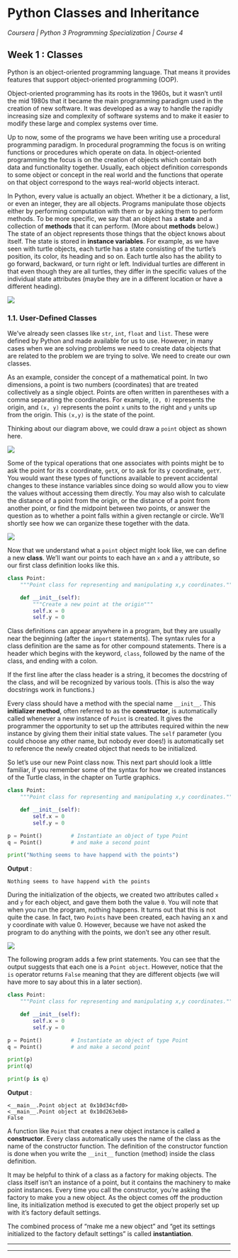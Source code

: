 # Python Classes and Inheritance
*Coursera | Python 3 Programming Specialization | Course 4*

## Week 1 : Classes

Python is an object-oriented programming language. That means it provides features that support object-oriented programming (OOP).

Object-oriented programming has its roots in the 1960s, but it wasn’t until the mid 1980s that it became the main programming paradigm used in the creation of new software. It was developed as a way to handle the rapidly increasing size and complexity of software systems and to make it easier to modify these large and complex systems over time.

Up to now, some of the programs we have been writing use a procedural programming paradigm. In procedural programming the focus is on writing functions or procedures which operate on data. In object-oriented programming the focus is on the creation of objects which contain both data and functionality together. Usually, each object definition corresponds to some object or concept in the real world and the functions that operate on that object correspond to the ways real-world objects interact.


In Python, every value is actually an object. Whether it be a dictionary, a list, or even an integer, they are all objects. Programs manipulate those objects either by performing computation with them or by asking them to perform methods. To be more specific, we say that an object has a **state** and a collection of **methods** that it can perform. (More about **methods** below.) The state of an object represents those things that the object knows about itself. The state is stored in **instance variables**. For example, as we have seen with turtle objects, each turtle has a state consisting of the turtle’s position, its color, its heading and so on. Each turtle also has the ability to go forward, backward, or turn right or left. Individual turtles are different in that even though they are all turtles, they differ in the specific values of the individual state attributes (maybe they are in a different location or have a different heading).

![](https://fopp.umsi.education/runestone/static/fopp/_images/objectpic1.png)



### 1.1. User-Defined Classes

We’ve already seen classes like `str`, `int`, `float` and `list`. These were defined by Python and made available for us to use. However, in many cases when we are solving problems we need to create data objects that are related to the problem we are trying to solve. We need to create our own classes.

As an example, consider the concept of a mathematical point. In two dimensions, a point is two numbers (coordinates) that are treated collectively as a single object. Points are often written in parentheses with a comma separating the coordinates. For example, `(0, 0)` represents the origin, and `(x, y)` represents the point `x` units to the right and `y` units up from the origin. This `(x,y)` is the state of the point.

Thinking about our diagram above, we could draw a `point` object as shown here.

![](https://fopp.umsi.education/runestone/static/fopp/_images/objectpic2.png)

Some of the typical operations that one associates with points might be to ask the point for its x coordinate, `getX`, or to ask for its y coordinate, `getY`. You would want these types of functions available to prevent accidental changes to these instance variables since doing so would allow you to view the values without accessing them directly. You may also wish to calculate the distance of a point from the origin, or the distance of a point from another point, or find the midpoint between two points, or answer the question as to whether a point falls within a given rectangle or circle. We’ll shortly see how we can organize these together with the data.

![](https://fopp.umsi.education/runestone/static/fopp/_images/objectpic3.png)


Now that we understand what a `point` object might look like, we can define a new **class**. We’ll want our points to each have an `x` and a `y` attribute, so our first class definition looks like this.

```python
class Point:
	"""Point class for representing and manipulating x,y coordinates."""

	def __init__(self):
		"""Create a new point at the origin"""
		self.x = 0
		self.y = 0
```

Class definitions can appear anywhere in a program, but they are usually near the beginning (after the `import` statements). The syntax rules for a class definition are the same as for other compound statements. There is a header which begins with the keyword, `class`, followed by the name of the class, and ending with a colon.

If the first line after the class header is a string, it becomes the docstring of the class, and will be recognized by various tools. (This is also the way docstrings work in functions.)

Every class should have a method with the special name `__init__`. This **initializer method**, often referred to as the **constructor**, is automatically called whenever a new instance of `Point` is created. It gives the programmer the opportunity to set up the attributes required within the new instance by giving them their initial state values. The `self` parameter (you could choose any other name, but nobody ever does!) is automatically set to reference the newly created object that needs to be initialized.

So let’s use our new Point class now. This next part should look a little familiar, if you remember some of the syntax for how we created instances of the Turtle class, in the chapter on Turtle graphics.


```python
class Point:
    """Point class for representing and manipulating x,y coordinates."""

    def __init__(self):
        self.x = 0
        self.y = 0

p = Point()         # Instantiate an object of type Point
q = Point()         # and make a second point

print("Nothing seems to have happend with the points")
```


**Output** :

```
Nothing seems to have happend with the points
```

During the initialization of the objects, we created two attributes called `x` and `y` for each object, and gave them both the value `0`. You will note that when you run the program, nothing happens. It turns out that this is not quite the case. In fact, two `Points` have been created, each having an x and y coordinate with value 0. However, because we have not asked the program to do anything with the points, we don’t see any other result.

![](https://fopp.umsi.education/runestone/static/fopp/_images/objectpic4.png)

The following program adds a few print statements. You can see that the output suggests that each one is a `Point object`. However, notice that the `is` operator returns `False` meaning that they are different objects (we will have more to say about this in a later section).

```python
class Point:
    """Point class for representing and manipulating x,y coordinates."""

    def __init__(self):
        self.x = 0
        self.y = 0

p = Point()         # Instantiate an object of type Point
q = Point()         # and make a second point

print(p)
print(q)

print(p is q)
```


**Output** :

```
<__main__.Point object at 0x10d34cfd0>
<__main__.Point object at 0x10d263eb8>
False
```

A function like `Point` that creates a new object instance is called a **constructor**. Every class automatically uses the name of the class as the name of the constructor function. The definition of the constructor function is done when you write the `__init__` function (method) inside the class definition.

It may be helpful to think of a class as a factory for making objects. The class itself isn’t an instance of a point, but it contains the machinery to make point instances. Every time you call the constructor, you’re asking the factory to make you a new object. As the object comes off the production line, its initialization method is executed to get the object properly set up with it’s factory default settings.

The combined process of “make me a new object” and “get its settings initialized to the factory default settings” is called **instantiation**.


-------
--------

